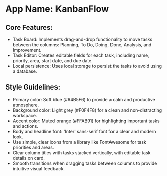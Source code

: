 # **App Name**: KanbanFlow

## Core Features:

- Task Board: Implements drag-and-drop functionality to move tasks between the columns: Planning, To Do, Doing, Done, Analysis, and Improvement.
- Task Editor: Creates editable fields for each task, including name, priority, area, start date, and due date.
- Local persistence: Uses local storage to persist the tasks to avoid using a database.

## Style Guidelines:

- Primary color: Soft blue (#64B5F6) to provide a calm and productive atmosphere.
- Background color: Light grey (#F0F4F8) for a clean and non-distracting workspace.
- Accent color: Muted orange (#FFAB91) for highlighting important tasks and actions.
- Body and headline font: 'Inter' sans-serif font for a clear and modern look.
- Use simple, clear icons from a library like FontAwesome for task priorities and areas.
- Clear column titles with tasks stacked vertically, with editable task details on card.
- Smooth transitions when dragging tasks between columns to provide intuitive visual feedback.